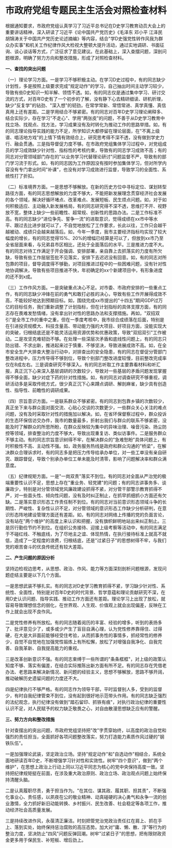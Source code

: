 # 市政府党组专题民主生活会对照检查材料

根据通知要求，市政府党组认真学习了习近平总书记在D史学习教育动员大会上的重要讲话精神，深入研读了习近平《论中国共产党历史》《毛泽东
邓小平 江泽民
胡锦涛关于中国共产党历史论述摘编》等内容，结合"学D史强党性转作风我为群众办实事"和机关工作纪律作风大检视大整顿大提升活动，通过实地调研、书面征询、谈心谈话等方式，广泛征求了意见建议。在此基础上，深入查摆问题，深剖问题根源，明确了努力方向和整改措施，形成了对照检查材料。

**一、查找的突出问题**

（一）理论学习方面。一是学习不够积极主动。在学习D史过程中，有的同志缺少计划性，多是按照上级要求完成"规定动作"的学习，自己抽出时间主动学习较少，导致有些D史知识一知半解、领悟不透。如，有的同志仅是通过集中学习、研讨交流的方式，对百年D史有了一个初步的了解，没有静下心去精研细读、研机析理，缺少"反复学"的钻劲、"深入想"的韧劲，在常学常新、常悟常进、真学真懂、真信真用上还有差距。二是学用结合不够紧密。有的同志对百年D史学习理论阐释多、结合实际少，存在学习"不走心"、学用"两张皮"的问题，不善于从D史学习教育中找立场、找观点、找方法，学习成果没有及时转化为推动工作的思路举措。如，有的同志理论指导实践的能力不足，所学知识大都停留在理论层面，在"不离上级谱、唱活地方戏"的上情下情有效结合上，研究思考得不深不透，没有做到学史力行、融会贯通。三是指导督促力度不够。在市政府党组集体学习过程中，对党组成员的学习成效缺少针对性、指标性的考核约束，导致有的同志学习成效不高；有的同志对分管领域部门存在的"以业务学习代替理论研讨"问题监督不严，导致有的部门学习流于形式。如，有的同志因为工作原因没有按时参加集体学习，但对所学内容没有专门拿出时间"补课"，也没有对学习成效进行监督，导致学习的全面性、系统性打了折扣。

（二）标准境界方面。一是思想不够解放。在新的历史方位中寻标定位、谋划转型路径方面，有的同志思想解放的力度不够大，不能把新发展理念贯穿经济社会发展的各个领域，解决好循环堵点、改革难点、发展短板、民生烦点问题。如，对于如何积极适应、主动融入新发展格局，有的同志研究得不深不透，思维打不开、视野放不宽，整体上缺少一些前瞻性、超常规、创新性的思路办法。二是工作标准不高。有的同志缺少"进位争先、誓争一流"的进取意识，觉得成绩在xx市中等水平、跟过去比进步就可以了，不自觉地放松了工作要求，长此以往，工作只会越干越被动、成绩只会越来越落后。如，今年一季度，我市主要经济指标均实现了较大幅度的增长，有的同志觉得15%、20%的增幅已经算是可以了，但放到xx市乃至全省层面来看，与兄弟县市区相比，还处于全面落后的水平。三是推进力度不大。有的同志对待工作满足于开会强调、安排部署，亲自靠上去抓落实的力度有所欠缺，导致有些工作层层签批不见落实，安排下去迟迟没有回音。如，有的同志对所包靠的项目，督导调度得不够勤，对项目推进过程中的一些困难问题，没有针对性地协调解决，导致有些项目推进不快，年初确定的xx个新建项目中，有形象进度的还不到x成。

（三）工作作风方面。一是突破重点决心不足。对市委、市政府安排的一些重点工作，有的同志缺少冲锋在前的勇气和敢打必胜的决心，导致有些工作开展得成效不高，不能较好地达到预期目标。如，围绕完成xx市提出的"十四五"期间GDP过万亿的目标任务，我们重新调整了计划指标，但在计划指标的具体支撑方面，有的同志存在畏难发愁情绪，没有拿出针对性的思路办法和支撑措施。再如，"双招双引"是全市工作的重中之重，但在一季度考核中，我市综合成绩落在后面，特别是在引进投资规模大、科技含量高、带动能力强的大项目、好项目方面，没能实现大的突破，归根结底还是不能灵活运用资源优势和优惠政策，导致"双招双引"工作被动。二是攻坚克难韧劲不够。在处理一些深层次矛盾和底线性问题上，有的同志只防出错、不求出新，推进起来过于慎重、不够坚决，导致进展成效不高。如，在全市安全生产大排查大整治行动中，对排查出的安全隐患，有的同志在督促分管部门整改进程中，压力传导得不够到位，导致个别部门整改进度较慢，目前整改完成率仅在8成左右。三是调查研究不够深入。有的同志听取工作主要靠看材料和听汇报，真正沉下心来深入基层调研的次数较少，导致对一些基层的矛盾问题发现掌握得不够全面，缺少对症下药的针对性措施。如，有的同志对调查研究不够重视，调研活动多是采取传统方式，很少真正沉下心来蹲点调研、解剖麻雀，缺少具有创造性、指导性、前瞻性的调研成果。

（四）宗旨意识方面。一是联系群众不够紧密。有的同志到包靠乡镇的次数较少，真正坐下来与群众面对面交流、心贴心交谈的次数更少，一些群众关心关注的难点问题，没有及时采取针对性的措施加以解决。如，在省环保督察过程中，群众投诉的生态环保信访交办件，我市的数量最多，折射出我们与群众的联系不够紧密，没能及时了解群众的所思所盼，在群众反映较为集中的异味治理、噪音污染、扬尘防控等领域，排查整治的力度不够大，导致出现重复访、类似访事件。二是服务群众不够主动。有的同志宗旨意识树得不牢，在解决群众的"急难愁盼"具体问题上，有时积极性不高、主动性不强。如，政务服务热线是政府和群众沟通的"桥梁"，在解决群众合理诉求时，有的同志多是把压力传导给承办单位，对一些工单没有亲自研究、跟踪督促，导致个别承办单位工单未能及时清零，影响了问题解决率和群众满意度。

（五）纪律规矩方面。一是"一岗双责"落实不到位。有的同志对全面从严治党的极端重要性认识不足，思想上存在"重业务、轻党建"的问题；有的同志讲事务多、谈廉政少，特别是对分管领域党风廉政建设抓得不紧，对分管干部警示教育抓得不严，对一些苗头性、倾向性问题，没有及时纠正制止，在抓早抓细抓小方面还有欠缺。二是落实意识形态工作责任制不到位。有的同志对当前意识形态领域斗争的长期性、严峻性、复杂性认识不足，对分管领域的意识形态工作缺少分析研判，在意识形态阵地建设管理方面还有差距。如，有的同志对网络上传播的党的负面言论，没有站在"两个维护"的高度上来认识和把握，没有旗帜鲜明地站出来纠正制止。三是厉行勤俭节约不到位。在组织公务接待、迎接上级考察等活动中，有的同志满足于不碰红线、不触底线，为了尽地主之谊、体现热情，在执行接待标准上就高不就低，造成了一定程度的浪费，归根结底，还是"过紧日子"的思想树得不牢，与我们党的艰苦奋斗的优良传统还有较大差距。

**二、产生问题的原因分析**

坚持边检视边思考，从思想、政治、作风、能力等方面深刻剖析问题根源，发现问题症结主要是以下几个方面。

一是思想武装不够扎实。有的同志对D史学习教育抓得不紧，学习缺少针对性、系统性、全面性，特别是对百年D史的时代背景、哲学意蕴和理论贡献研究不深，在用D史认识问题、指导实践、推动工作方面还有差距。理论学习上出现了放松，就容易导致理想信念的弱化，在世界观、人生观、价值观上就会出现偏差，反映在工作上就会出现不良作风。

二是党性修养有所放松。有的同志随着阅历的丰富、经验的增多，听到的表扬多了、批评意见少了，或多或少产生了盲目自满心理，认为党性修养靠得住、过得硬，在大是大非面前能够经受住考验，从而抓事务性的事情多，抓经常性的修养少，自觉不自觉地在加强党性锻炼上有所松懈，放松了对增强自我净化、自我完善、自我革新、自我提高能力的重视。

三是改革创新意识不强。有的同志束缚于一些所谓的"条条框框"，对上级的政策认知度不够、落实有偏差，在结合实际推陈出新方面有所不足。有的同志存在凭借老办法、老思路来解决新情况、新问题的经验主义，思想不够解放，思路不够开阔，推动破解历史遗留问题的力度还不大。

四是纪律执行不够严格。有的同志作为领导干部，平时监督别人多，受到的监督少，有时自我纪律管束不到位，没有起到很好地示范带头作用。有的同志缺乏强烈的法纪观念，执行纪律没有做到"踏石留印、抓铁有痕"，对执行政治纪律的重要性认识不足，对人民赋予的权力缺乏敬畏之心，对自由散漫思想缺乏应有的警醒。

**三、努力方向和整改措施**

针对查摆出的突出问题，市政府党组坚持把"改"字贯穿始终，以高度的政治自觉和强烈的责任担当，全面抓好各项问题整改落实，努力打造能力素质作风过硬的"钢铁队伍"。

一是加强理论武装，坚定政治立场。坚持"规定动作"和"自选动作"相结合，系统全面地研读百年D史，不断增强学习针对性和实效性。树牢"四个意识"，做到"两个维护"，在思想上政治上行动上同以习近平同志为核心的党中央保持高度一致。坚持把纪律规矩挺在前面，在涉及重大政治原则、政治立场、政治观点问题上始终保持清醒头脑。

二是认真履职尽责，勇于担当作为。"在其位、谋其政、履其职、担其责"，不断强化事业心、责任感，以夙夜在公的敬业精神、动真碰硬的决心勇气和永争一流的创业激情，全力抓好新旧动能转换、乡村振兴、民生改善、社会稳定等各项工作，推动经济社会高质量发展。

三是持续改进作风，永葆清正廉洁。时刻把管党治党政治责任扛在肩上、抓在手上、落到实处，始终保持惩治腐败的高压态势。加大对"庸、懒、散、浮"等行为的整治力度，坚决防止"四风"问题反弹回潮。树牢"过紧日子"的思想，把有限财政资金更多用于保民生、补短板、增后劲上。
